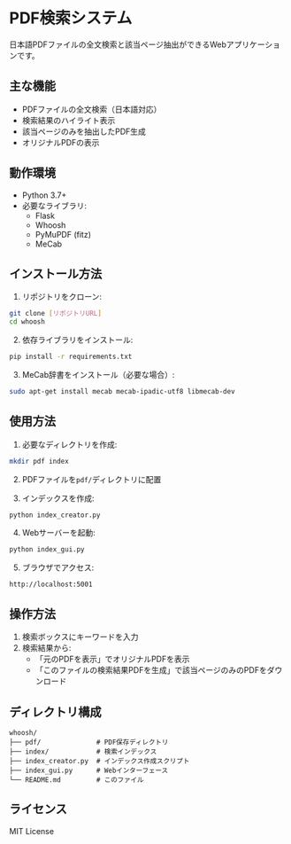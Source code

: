 # PDF検索システム

日本語PDFファイルの全文検索と該当ページ抽出ができるWebアプリケーションです。

## 主な機能

- PDFファイルの全文検索（日本語対応）
- 検索結果のハイライト表示
- 該当ページのみを抽出したPDF生成
- オリジナルPDFの表示

## 動作環境

- Python 3.7+
- 必要なライブラリ:
  - Flask
  - Whoosh
  - PyMuPDF (fitz)
  - MeCab

## インストール方法

1. リポジトリをクローン:
```bash
git clone [リポジトリURL]
cd whoosh
```

2. 依存ライブラリをインストール:
```bash
pip install -r requirements.txt
```

3. MeCab辞書をインストール（必要な場合）:
```bash
sudo apt-get install mecab mecab-ipadic-utf8 libmecab-dev
```

## 使用方法

1. 必要なディレクトリを作成:
```bash
mkdir pdf index
```

2. PDFファイルを`pdf/`ディレクトリに配置

3. インデックスを作成:
```bash
python index_creator.py
```

4. Webサーバーを起動:
```bash
python index_gui.py
```

5. ブラウザでアクセス:
```
http://localhost:5001
```

## 操作方法

1. 検索ボックスにキーワードを入力
2. 検索結果から:
   - 「元のPDFを表示」でオリジナルPDFを表示
   - 「このファイルの検索結果PDFを生成」で該当ページのみのPDFをダウンロード

## ディレクトリ構成

```
whoosh/
├── pdf/              # PDF保存ディレクトリ
├── index/            # 検索インデックス
├── index_creator.py  # インデックス作成スクリプト
├── index_gui.py      # Webインターフェース
└── README.md         # このファイル
```

## ライセンス

MIT License
